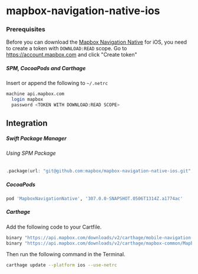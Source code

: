 # mapbox-navigation-native-ios

### Prerequisites

Before you can download the [Mapbox Navigation Native](https://github.com/mapbox/mapbox-navigation-native) for iOS, you need to create a token with `DOWNLOAD:READ` scope.
Go to https://account.mapbox.com and click "Create token"

##### SPM, CocoaPods and Carthage
Insert or append the following to `~/.netrc`

```bash
machine api.mapbox.com
  login mapbox
  password <TOKEN WITH DOWNLOAD:READ SCOPE>
```

## Integration

##### Swift Package Manager

###### Using SPM Package

```swift
.package(url: "git@github.com:mapbox/mapbox-navigation-native-ios.git", from: "307.0.0-SNAPSHOT.0506T1314Z.a1774ac"),
```

##### CocoaPods

```ruby
pod 'MapboxNavigationNative', '307.0.0-SNAPSHOT.0506T1314Z.a1774ac'
```

##### Carthage

Add the following code to your Cartfile.

```bash
binary "https://api.mapbox.com/downloads/v2/carthage/mobile-navigation-native/MapboxNavigationNative.json" == 307.0.0-SNAPSHOT.0506T1314Z.a1774ac
binary "https://api.mapbox.com/downloads/v2/carthage/mapbox-common/MapboxCommon-ios.json" == 24.4.0-beta.3
```

Then run the following command in the Terminal.
```bash
carthage update --platform ios --use-netrc
```
